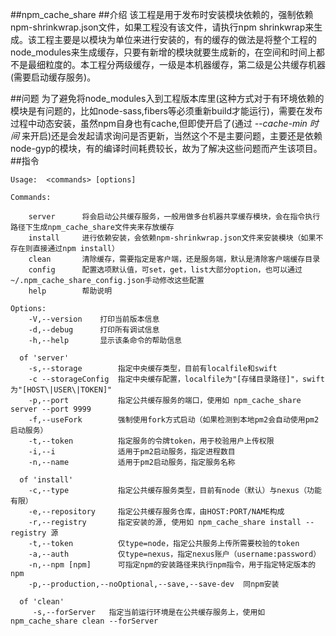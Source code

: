 ##npm_cache_share
##介绍
该工程是用于发布时安装模块依赖的，强制依赖npm-shrinkwrap.json文件，如果工程没有该文件，请执行npm shrinkwrap来生成。该工程主要是以模块为单位来进行安装的，有的缓存的做法是将整个工程的node_modules来生成缓存，只要有新增的模块就要生成新的，在空间和时间上都不是最细粒度的。本工程分两级缓存，一级是本机器缓存，第二级是公共缓存机器(需要启动缓存服务)。

##问题
为了避免将node_modules入到工程版本库里(这种方式对于有环境依赖的模块是有问题的，比如node-sass,fibers等必须重新build才能运行)，需要在发布过程中动态安装，虽然npm自身也有cache,但即使开启了(通过 *--cache-min 时间* 来开启)还是会发起请求询问是否更新，当然这个不是主要问题，主要还是依赖node-gyp的模块，有的编译时间耗费较长，故为了解决这些问题而产生该项目。
##指令
```
Usage:  <commands> [options]

Commands:

    server      将会启动公共缓存服务，一般用做多台机器共享缓存模块，会在指令执行路径下生成npm_cache_share文件夹来存放缓存                    
    install     进行依赖安装，会依赖npm-shrinkwrap.json文件来安装模块（如果不存在则直接通过npm install）
    clean       清除缓存，需要指定是客户端，还是服务端，默认是清除客户端缓存目录
    config		配置选项默认值，可set，get，list大部分option，也可以通过~/.npm_cache_share_config.json手动修改这些配置
    help        帮助说明

Options:
	-V,--version	打印当前版本信息
	-d,--debug		打印所有调试信息
	-h,--help		显示该条命令的帮助信息

  of 'server'
  	-s,--storage		指定中央缓存类型，目前有localfile和swift
    -c --storageConfig 	指定中央缓存配置，localfile为"[存储目录路径]"，swift为"[HOST\|USER\|TOKEN]"
    -p,--port        	指定公共缓存服务的端口，使用如 npm_cache_share server --port 9999
    -f,--useFork		强制使用fork方式启动（如果检测到本地pm2会自动使用pm2启动服务）
    -t,--token			指定服务的令牌token，用于校验用户上传权限
    -i,--i				适用于pm2启动服务，指定进程数目
    -n,--name			适用于pm2启动服务，指定服务名称

  of 'install'
  	-c,--type			指定公共缓存服务类型，目前有node（默认）与nexus（功能有限）
  	-e,--repository     指定公共缓存服务仓库，由HOST:PORT/NAME构成
    -r,--registry    	指定安装的源, 使用如 npm_cache_share install --registry 源
    -t,--token			仅type=node，指定公共服务上传所需要校验的token
    -a,--auth			仅type=nexus，指定nexus账户（username:password）
    -n,--npm [npm]      可指定npm的安装路径来执行npm指令，用于指定特定版本的npm
    -p,--production,--noOptional,--save,--save-dev	同npm安装

  of 'clean'
     -s,--forServer   指定当前运行环境是在公共缓存服务上，使用如 npm_cache_share clean --forServer

```
